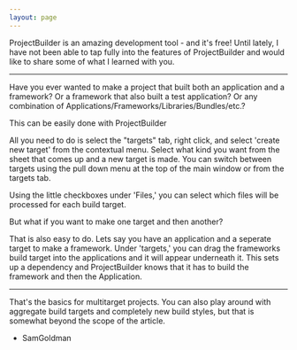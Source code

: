 ```yaml
---
layout: page
---
```




ProjectBuilder is an amazing development tool - and it's free! Until lately, I have not been able to tap fully into the features of ProjectBuilder and would like to share some of what I learned with you.

----

Have you ever wanted to make a project that built both an application and a framework? Or a framework that also built a test application? Or any combination of Applications/Frameworks/Libraries/Bundles/etc.?

This can be easily done with ProjectBuilder

All you need to do is select the "targets" tab, right click, and select 'create new target' from the contextual menu. Select what kind you want from the sheet that comes up and a new target is made. You can switch between targets using the pull down menu at the top of the main window or from the targets tab.

Using the little checkboxes under 'Files,' you can select which files will be processed for each build target.

But what if you want to make one target and then another?

That is also easy to do. Lets say you have an application and a seperate target to make a framework. Under 'targets,' you can drag the frameworks build target into the applications and it will appear underneath it. This sets up a dependency and ProjectBuilder knows that it has to build the framework and then the Application.

----

That's the basics for multitarget projects. You can also play around with aggregate build targets and completely new build styles, but that is somewhat beyond the scope of the article.

- SamGoldman
